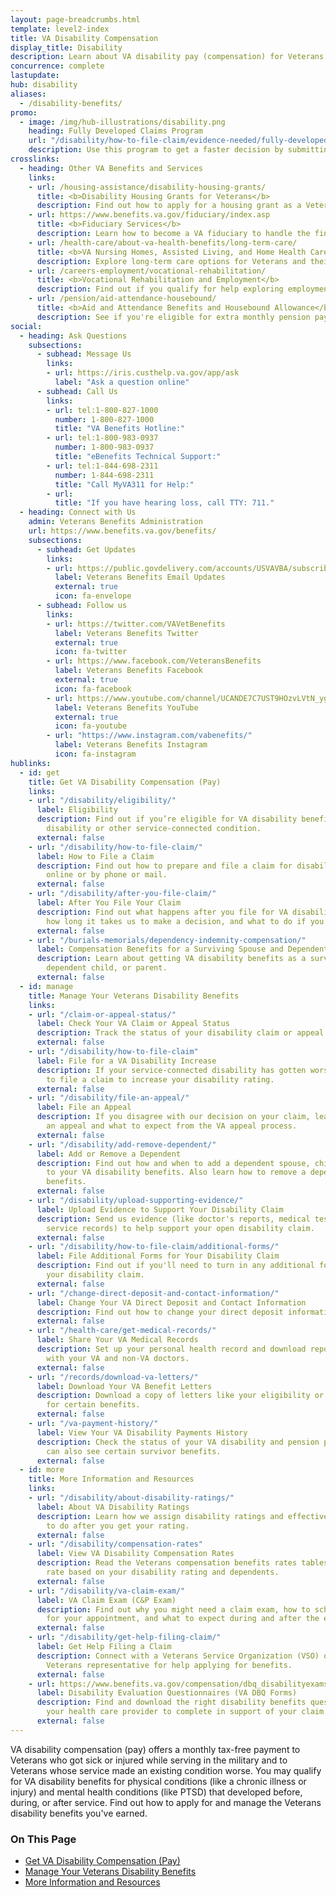 ```yaml
---
layout: page-breadcrumbs.html
template: level2-index
title: VA Disability Compensation
display_title: Disability
description: Learn about VA disability pay (compensation) for Veterans, including ratings, which conditions qualify, and how to file a claim. Find out if you can get VA disability pay for a service-connected disability (an illness or injury caused or made worse by your service).
concurrence: complete
lastupdate:
hub: disability
aliases:
  - /disability-benefits/
promo:
  - image: /img/hub-illustrations/disability.png
    heading: Fully Developed Claims Program
    url: "/disability/how-to-file-claim/evidence-needed/fully-developed-claims/"
    description: Use this program to get a faster decision by submitting evidence along with your claim.
crosslinks:
  - heading: Other VA Benefits and Services
    links:
    - url: /housing-assistance/disability-housing-grants/
      title: <b>Disability Housing Grants for Veterans</b>
      description: Find out how to apply for a housing grant as a Veteran or Servicemember with a service-connected disability.
    - url: https://www.benefits.va.gov/fiduciary/index.asp
      title: <b>Fiduciary Services</b>
      description: Learn how to become a VA fiduciary to handle the financial affairs of a Veteran in need.
    - url: /health-care/about-va-health-benefits/long-term-care/
      title: <b>VA Nursing Homes, Assisted Living, and Home Health Care</b>
      description: Explore long-term care options for Veterans and their caregivers.
    - url: /careers-employment/vocational-rehabilitation/
      title: <b>Vocational Rehabilitation and Employment</b>
      description: Find out if you qualify for help exploring employment options, any training you may need, and other voc rehab services.
    - url: /pension/aid-attendance-housebound/
      title: <b>Aid and Attendance Benefits and Housebound Allowance</b>
      description: See if you're eligible for extra monthly pension payments if you need more aid than you're currently receiving.
social:
  - heading: Ask Questions
    subsections:
      - subhead: Message Us
        links:
        - url: https://iris.custhelp.va.gov/app/ask
          label: "Ask a question online"
      - subhead: Call Us
        links:
        - url: tel:1-800-827-1000
          number: 1-800-827-1000
          title: "VA Benefits Hotline:"
        - url: tel:1-800-983-0937
          number: 1-800-983-0937
          title: "eBenefits Technical Support:"
        - url: tel:1-844-698-2311
          number: 1-844-698-2311
          title: "Call MyVA311 for Help:"
        - url:
          title: "If you have hearing loss, call TTY: 711."
  - heading: Connect with Us
    admin: Veterans Benefits Administration
    url: https://www.benefits.va.gov/benefits/
    subsections:
      - subhead: Get Updates
        links:
        - url: https://public.govdelivery.com/accounts/USVAVBA/subscriber/new
          label: Veterans Benefits Email Updates
          external: true
          icon: fa-envelope
      - subhead: Follow us
        links:
        - url: https://twitter.com/VAVetBenefits
          label: Veterans Benefits Twitter
          external: true
          icon: fa-twitter
        - url: https://www.facebook.com/VeteransBenefits
          label: Veterans Benefits Facebook
          external: true
          icon: fa-facebook
        - url: https://www.youtube.com/channel/UCANDE7C7UST9HOzvLVtN_yg
          label: Veterans Benefits YouTube
          external: true
          icon: fa-youtube
        - url: "https://www.instagram.com/vabenefits/"
          label: Veterans Benefits Instagram
          icon: fa-instagram
hublinks:
  - id: get
    title: Get VA Disability Compensation (Pay)
    links:
    - url: "/disability/eligibility/"
      label: Eligibility
      description: Find out if you’re eligible for VA disability benefits for a presumptive
        disability or other service-connected condition.
      external: false
    - url: "/disability/how-to-file-claim/"
      label: How to File a Claim
      description: Find out how to prepare and file a claim for disability compensation
        online or by phone or mail.
      external: false
    - url: "/disability/after-you-file-claim/"
      label: After You File Your Claim
      description: Find out what happens after you file for VA disability compensation,
        how long it takes us to make a decision, and what to do if you disagree.
      external: false
    - url: "/burials-memorials/dependency-indemnity-compensation/"
      label: Compensation Benefits for a Surviving Spouse and Dependents (VA DIC)
      description: Learn about getting VA disability benefits as a surviving spouse,
        dependent child, or parent.
      external: false
  - id: manage
    title: Manage Your Veterans Disability Benefits
    links:
    - url: "/claim-or-appeal-status/"
      label: Check Your VA Claim or Appeal Status
      description: Track the status of your disability claim or appeal.
      external: false
    - url: "/disability/how-to-file-claim"
      label: File for a VA Disability Increase
      description: If your service-connected disability has gotten worse, find out how
        to file a claim to increase your disability rating.
      external: false
    - url: "/disability/file-an-appeal/"
      label: File an Appeal
      description: If you disagree with our decision on your claim, learn how to file
        an appeal and what to expect from the VA appeal process.
      external: false
    - url: "/disability/add-remove-dependent/"
      label: Add or Remove a Dependent
      description: Find out how and when to add a dependent spouse, child, or parent
        to your VA disability benefits. Also learn how to remove a dependent from your
        benefits.
      external: false
    - url: "/disability/upload-supporting-evidence/"
      label: Upload Evidence to Support Your Disability Claim
      description: Send us evidence (like doctor's reports, medical test results, or
        service records) to help support your open disability claim.
      external: false
    - url: "/disability/how-to-file-claim/additional-forms/"
      label: File Additional Forms for Your Disability Claim
      description: Find out if you'll need to turn in any additional forms to support
        your disability claim.
      external: false
    - url: "/change-direct-deposit-and-contact-information/"
      label: Change Your VA Direct Deposit and Contact Information
      description: Find out how to change your direct deposit information online.
      external: false
    - url: "/health-care/get-medical-records/"
      label: Share Your VA Medical Records
      description: Set up your personal health record and download reports to share
        with your VA and non-VA doctors.
      external: false
    - url: "/records/download-va-letters/"
      label: Download Your VA Benefit Letters
      description: Download a copy of letters like your eligibility or award letter
        for certain benefits.
      external: false
    - url: "/va-payment-history/"
      label: View Your VA Disability Payments History
      description: Check the status of your VA disability and pension payments. You
        can also see certain survivor benefits.
      external: false
  - id: more
    title: More Information and Resources
    links:
    - url: "/disability/about-disability-ratings/"
      label: About VA Disability Ratings
      description: Learn how we assign disability ratings and effective dates, and what
        to do after you get your rating.
      external: false
    - url: "/disability/compensation-rates"
      label: View VA Disability Compensation Rates
      description: Read the Veterans compensation benefits rates tables to find your
        rate based on your disability rating and dependents.
      external: false
    - url: "/disability/va-claim-exam/"
      label: VA Claim Exam (C&P Exam)
      description: Find out why you might need a claim exam, how to schedule and prepare
        for your appointment, and what to expect during and after the exam.
      external: false
    - url: "/disability/get-help-filing-claim/"
      label: Get Help Filing a Claim
      description: Connect with a Veterans Service Organization (VSO) or accredited
        Veterans representative for help applying for benefits.
      external: false
    - url: https://www.benefits.va.gov/compensation/dbq_disabilityexams.asp
      label: Disability Evaluation Questionnaires (VA DBQ Forms)
      description: Find and download the right disability benefits questionnaire for
        your health care provider to complete in support of your claim.
      external: false
---
```


<p class="va-introtext">
VA disability compensation (pay) offers a monthly tax-free payment to Veterans who got sick or injured while serving in the military and to Veterans whose service made an existing condition worse. You may qualify for VA disability benefits for physical conditions (like a chronic illness or injury) and mental health conditions (like PTSD) that developed before, during, or after service. Find out how to apply for and manage the Veterans disability benefits you've earned.
</p>

<h3>On This Page</h3>

<ul>
  <li><a href="#get">Get VA Disability Compensation (Pay)</a></li>
  <li><a href="#manage">Manage Your Veterans Disability Benefits</a></li>
  <li><a href="#more">More Information and Resources</a></li>
</ul>
